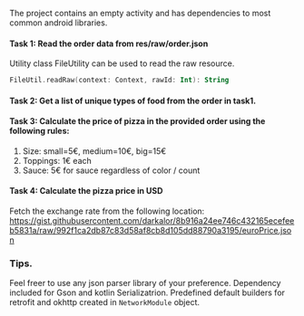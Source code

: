 The project contains an empty activity and has dependencies to most common android libraries.

#### Task 1: Read the order data from res/raw/order.json
Utility class FileUtility can be used to read the raw resource.
```kotlin
FileUtil.readRaw(context: Context, rawId: Int): String
```  
#### Task 2: Get a list of unique types of food from the order in task1.
#### Task 3: Calculate the price of pizza in the provided order using the following rules:
1. Size: small=5€, medium=10€, big=15€
2. Toppings: 1€ each
3. Sauce: 5€ for sauce regardless of color / count

#### Task 4: Calculate the pizza price in USD
Fetch the exchange rate from the following location: https://gist.githubusercontent.com/darkalor/8b916a24ee746c432165ecefeeb5831a/raw/992f1ca2db87c83d58af8cb8d105dd88790a3195/euroPrice.json

### Tips.
Feel freer to use any json parser library of your preference. Dependency included for Gson and kotlin Serializatrion.
Predefined default builders for retrofit and okhttp created in `NetworkModule` object.
